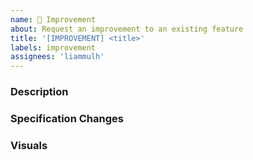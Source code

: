```yaml
---
name: 🔧 Improvement
about: Request an improvement to an existing feature
title: '[IMPROVEMENT] <title>'
labels: improvement
assignees: 'liammulh'
---
```


### Description

<!-- A concise description of the improvement. -->

### Specification Changes

<!-- Changes that should be made to the feature's specification. -->

### Visuals

<!-- Mockups, wireframes, etc. -->
